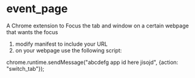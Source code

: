 # event_page
A Chrome extension to Focus the tab and window on a certain webpage that wants the focus


1. modify manifest to include your URL
2. on your webpage use the following script: 

chrome.runtime.sendMessage("abcdefg app id here jisojd", {action: "switch_tab"});
